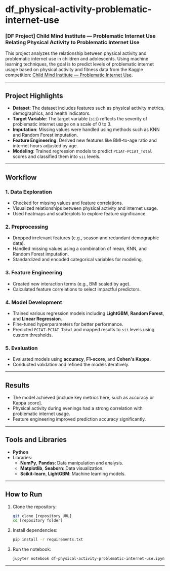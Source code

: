 # df_physical-activity-problematic-internet-use
### [DF Project] Child Mind Institute — Problematic Internet Use Relating Physical Activity to Problematic Internet Use


This project analyzes the relationship between physical activity and problematic internet use in children and adolescents. Using machine learning techniques, the goal is to predict levels of problematic internet usage based on physical activity and fitness data from the Kaggle competition: [Child Mind Institute — Problematic Internet Use](https://www.kaggle.com/competitions/child-mind-institute-problematic-internet-use).  

---

## Project Highlights  
- **Dataset**: The dataset includes features such as physical activity metrics, demographics, and health indicators.  
- **Target Variable**: The target variable (`sii`) reflects the severity of problematic internet usage on a scale of 0 to 3.  
- **Imputation**: Missing values were handled using methods such as KNN and Random Forest imputation.  
- **Feature Engineering**: Derived new features like BMI-to-age ratio and internet hours adjusted by age.  
- **Modeling**: Trained regression models to predict `PCIAT-PCIAT_Total` scores and classified them into `sii` levels.  

---

## Workflow  

### 1. Data Exploration  
- Checked for missing values and feature correlations.  
- Visualized relationships between physical activity and internet usage.  
- Used heatmaps and scatterplots to explore feature significance.  

### 2. Preprocessing  
- Dropped irrelevant features (e.g., season and redundant demographic data).  
- Handled missing values using a combination of mean, KNN, and Random Forest imputation.  
- Standardized and encoded categorical variables for modeling.  

### 3. Feature Engineering  
- Created new interaction terms (e.g., BMI scaled by age).  
- Calculated feature correlations to select impactful predictors.  

### 4. Model Development  
- Trained various regression models including **LightGBM**, **Random Forest**, and **Linear Regression**.  
- Fine-tuned hyperparameters for better performance.  
- Predicted `PCIAT-PCIAT_Total` and mapped results to `sii` levels using custom thresholds.  

### 5. Evaluation  
- Evaluated models using **accuracy**, **F1-score**, and **Cohen's Kappa**.  
- Conducted validation and refined the models iteratively.  

---

## Results  
- The model achieved [include key metrics here, such as accuracy or Kappa score].  
- Physical activity during evenings had a strong correlation with problematic internet usage.  
- Feature engineering improved prediction accuracy significantly.  

---

## Tools and Libraries  
- **Python**  
- Libraries:  
  - **NumPy**, **Pandas**: Data manipulation and analysis.  
  - **Matplotlib**, **Seaborn**: Data visualization.  
  - **Scikit-learn**, **LightGBM**: Machine learning models.  

---

## How to Run  

1. Clone the repository:  
   ```bash  
   git clone [repository URL]  
   cd [repository folder]  
   ```  

2. Install dependencies:  
   ```bash  
   pip install -r requirements.txt  
   ```  

3. Run the notebook:  
   ```bash  
   jupyter notebook df-physical-activity-problematic-internet-use.ipynb
   ```  

---
